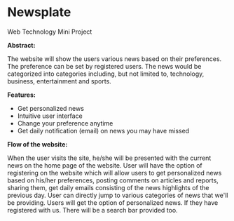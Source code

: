 # Newsplate 
Web Technology Mini Project 

**Abstract:**

The website will show the users various news based on their preferences. The
preference can be set by registered users. The news would be categorized into categories
including, but not limited to, technology, business, entertainment and sports.

**Features:**
 - Get personalized news
 - Intuitive user interface
 - Change your preference anytime
 - Get daily notification (email) on news you may have missed

**Flow of the website:**

When the user visits the site, he/she will be presented with the current news on the home
page of the website. User will have the option of registering on the website which will allow
users to get personalized news based on his/her preferences, posting comments on articles
and reports, sharing them, get daily emails consisting of the news highlights of the previous
day. User can directly jump to various categories of news that we'll be providing. Users will
get the option of personalized news. If they have registered with us. There will be a search
bar provided too.
